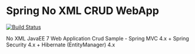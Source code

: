 # Spring No XML CRUD WebApp

[![Build Status](https://travis-ci.org/thiaguten/spring-noxml-crud.svg)](https://travis-ci.org/thiaguten/spring-noxml-crud)

No XML JavaEE 7 Web Application Crud Sample - Spring MVC 4.x + Spring Security 4.x + Hibernate (EntityManager) 4.x
